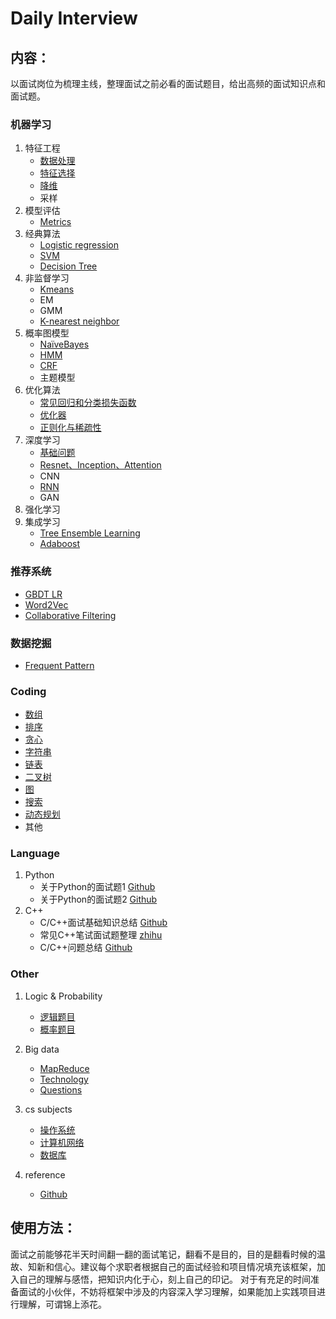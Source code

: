 # Daily Interview


## 内容：
以面试岗位为梳理主线，整理面试之前必看的面试题目，给出高频的面试知识点和面试题。


### 机器学习
1. 特征工程
   + [数据处理](machine-learning/data_processing.md)
   + [特征选择](machine-learning/feature_selection.md)
   + [降维](machine-learning/pca.md)
   + 采样
2. 模型评估
   + [Metrics](/machine-learning/metrics.md)
3. 经典算法
   + [Logistic regression](/machine-learning/logistic_regression.md)
   + [SVM](/machine-learning/SVM.md)
   + [Decision Tree](/machine-learning/DecisionTree.md)
4. 非监督学习
   + [Kmeans](/machine-learning/kmeans.md)
   + EM
   + GMM
   + [K-nearest neighbor](/machine-learning/kNN.md)
5. 概率图模型
   + [NaïveBayes](/machine-learning/NaïveBayes.md)
   + [HMM](/machine-learning/HMM.md)
   + [CRF](/machine-learning/CRF.md)
   + 主题模型
6. 优化算法
   + [常见回归和分类损失函数](/machine-learning/loss_functions.md)
   + [优化器](/machine-learning/optimizer.md)
   + [正则化与稀疏性](/machine-learning/regularization.md)
7. 深度学习
   + [基础问题](/machine-learning/deep_learning_basic.md)
   + [Resnet、Inception、Attention](/machine-learning/dl_structure.md)
   + CNN
   + [RNN](/machine-learning/rnn.md)
   + GAN
8. 强化学习
9. 集成学习
   + [Tree Ensemble Learning](/machine-learning/tree_ensemble_learning.md)
   + [Adaboost](/machine-learning/Adaboost.md)

### 推荐系统
   + [GBDT LR](/machine-learning/gbdt_lr.md)
   + [Word2Vec](/machine-learning/word2vec.md)
   + [Collaborative Filtering](/machine-learning/collaborative_filtering.md)

### 数据挖掘
   + [Frequent Pattern](/machine-learning/frequent_pattern.md)

### Coding
   + [数组](/coding/Array.md)
   + [排序](/coding/sort.md)
   + [贪心](/coding/greedy.md)
   + [字符串](/coding/string.md)
   + [链表](/coding/linklist.md)
   + [二叉树](/coding/binaryTree.md)
   + [图](/coding/graph.md)
   + [搜索](/coding/search.md)
   + [动态规划](/coding/dp.md)
   + 其他

### Language
1. Python
   + 关于Python的面试题1 [Github](https://github.com/taizilongxu/interview_python)
   + 关于Python的面试题2 [Github](https://github.com/kenwoodjw/python_interview_question)
2. C++
   + C/C++面试基础知识总结 [Github](https://github.com/huihut/interview)
   + 常见C++笔试面试题整理 [zhihu](https://zhuanlan.zhihu.com/p/69999591)
   + C/C++问题总结 [Github](https://github.com/linw7/Skill-Tree/blob/master/%E7%BC%96%E7%A8%8B%E8%AF%AD%E8%A8%80C++.md)
### Other
1. Logic & Probability
   + [逻辑题目](/logic-probability/logic.md)
   + [概率题目](/logic-probability/probability.md)

2. Big data
   + [MapReduce](/big-data/mapreduce.md)
   + [Technology](/big-data/Technology.md)
   + [Questions](/big-data/questions.md)

3. cs subjects
   + [操作系统](/cs-subjects/opreating-systems.md)
   + [计算机网络](/cs-subjects/compute-networks.md)
   + [数据库](/cs-subjects/dbms.md)

4. reference
   + [Github](https://github.com/lcylmhlcy/Awesome-algorithm-interview)


## 使用方法：
面试之前能够花半天时间翻一翻的面试笔记，翻看不是目的，目的是翻看时候的温故、知新和信心。建议每个求职者根据自己的面试经验和项目情况填充该框架，加入自己的理解与感悟，把知识内化于心，刻上自己的印记。
对于有充足的时间准备面试的小伙伴，不妨将框架中涉及的内容深入学习理解，如果能加上实践项目进行理解，可谓锦上添花。
